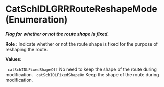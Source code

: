 # CatSchIDLGRRRouteReshapeMode (Enumeration)

**_Flag for whether or not the route shape is fixed._**

**Role** : Indicate whether or not the route shape is fixed for the purpose of reshaping the route.

**Values:**

` catSchIDLFixedShapeOff`      No need to keep the shape of the route during modification.
` catSchIDLFixedShapeOn`      Keep the shape of the route during modification.